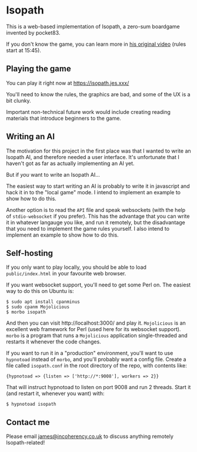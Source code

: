 # Isopath

This is a web-based implementation of Isopath, a zero-sum boardgame invented by pocket83.

If you don't know the game, you can learn more in [his original video](https://www.youtube.com/watch?v=Wz6q03b8R6U&t=15m45s) (rules start at 15:45).

## Playing the game

You can play it right now at https://isopath.jes.xxx/

You'll need to know the rules, the graphics are bad, and some of the UX is a bit clunky.

Important non-technical future work would include creating reading materials that introduce beginners to the game.

## Writing an AI

The motivation for this project in the first place was that I wanted to write an Isopath AI, and therefore needed a user
interface. It's unfortunate that I haven't got as far as actually implementing an AI yet.

But if *you* want to write an Isopath AI...

The easiest way to start writing an AI is probably to write it in javascript and hack it in to the "local game" mode.
I intend to implement an example to show how to do this.

Another option is to read the `API` file and speak websockets (with the help of `stdio-websocket` if you prefer). This
has the advantage that you can write it in whatever langauge you like, and run it remotely, but the disadvantage that you
need to implement the game rules yourself. I also intend to implement an example to show how to do this.

## Self-hosting

If you only want to play locally, you should be able to load `public/index.html` in your favourite web browser.

If you want websocket support, you'll need to get some Perl on. The easiest way to do this on Ubuntu is:

    $ sudo apt install cpanminus
    $ sudo cpanm Mojolicious
    $ morbo isopath

And then you can visit http://localhost:3000/ and play it. `Mojolicious` is an excellent web framework for Perl (used here for
its websocket support). `morbo` is a program that runs a `Mojolicious` application single-threaded and restarts it whenever
the code changes.

If you want to run it in a "production" environment, you'll want to use `hypnotoad` instead of `morbo`, and you'll probably
want a config file. Create a file called `isopath.conf` in the root directory of the repo, with contents like:

    {hypnotoad => {listen => ['http://*:9008'], workers => 2}}

That will instruct hypnotoad to listen on port 9008 and run 2 threads. Start it (and restart it, whenever you want) with:

    $ hypnotoad isopath

## Contact me

Please email james@incoherency.co.uk to discuss anything remotely Isopath-related!
